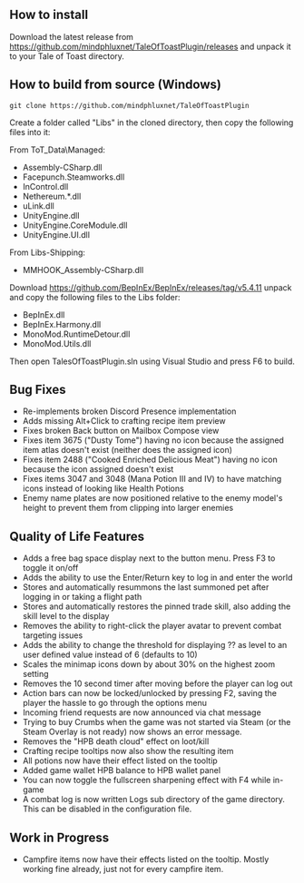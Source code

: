﻿## How to install

Download the latest release from https://github.com/mindphluxnet/TaleOfToastPlugin/releases and unpack it to your Tale of Toast directory.

## How to build from source (Windows)

```
git clone https://github.com/mindphluxnet/TaleOfToastPlugin
```

Create a folder called "Libs" in the cloned directory, then copy the following files into it:

From ToT_Data\Managed:

- Assembly-CSharp.dll
- Facepunch.Steamworks.dll
- InControl.dll
- Nethereum.*.dll
- uLink.dll
- UnityEngine.dll
- UnityEngine.CoreModule.dll
- UnityEngine.UI.dll

From Libs-Shipping:

- MMHOOK_Assembly-CSharp.dll

Download https://github.com/BepInEx/BepInEx/releases/tag/v5.4.11 unpack and copy the following files to the Libs folder:

- BepInEx.dll
- BepInEx.Harmony.dll
- MonoMod.RuntimeDetour.dll
- MonoMod.Utils.dll

Then open TalesOfToastPlugin.sln using Visual Studio and press F6 to build.
 
 ## Bug Fixes

* Re-implements broken Discord Presence implementation
* Adds missing Alt+Click to crafting recipe item preview
* Fixes broken Back button on Mailbox Compose view
* Fixes item 3675 ("Dusty Tome") having no icon because the assigned item atlas doesn't exist (neither does the assigned icon)
* Fixes item 2488 ("Cooked Enriched Delicious Meat") having no icon because the icon assigned doesn't exist
* Fixes items 3047 and 3048 (Mana Potion III and IV) to have matching icons instead of looking like Health Potions
* Enemy name plates are now positioned relative to the enemy model's height to prevent them from clipping into larger enemies

## Quality of Life Features

* Adds a free bag space display next to the button menu. Press F3 to toggle it on/off
* Adds the ability to use the Enter/Return key to log in and enter the world
* Stores and automatically resummons the last summoned pet after logging in or taking a flight path
* Stores and automatically restores the pinned trade skill, also adding the skill level to the display
* Removes the ability to right-click the player avatar to prevent combat targeting issues
* Adds the ability to change the threshold for displaying ?? as level to an user defined value instead of 6 (defaults to 10)
* Scales the minimap icons down by about 30% on the highest zoom setting
* Removes the 10 second timer after moving before the player can log out
* Action bars can now be locked/unlocked by pressing F2, saving the player the hassle to go through the options menu
* Incoming friend requests are now announced via chat message
* Trying to buy Crumbs when the game was not started via Steam (or the Steam Overlay is not ready) now shows an error message.
* Removes the "HPB death cloud" effect on loot/kill
* Crafting recipe tooltips now also show the resulting item
* All potions now have their effect listed on the tooltip
* Added game wallet HPB balance to HPB wallet panel
* You can now toggle the fullscreen sharpening effect with F4 while in-game
* A combat log is now written Logs sub directory of the game directory. This can be disabled in the configuration file.

## Work in Progress

* Campfire items now have their effects listed on the tooltip. Mostly working fine already, just not for every campfire item.
